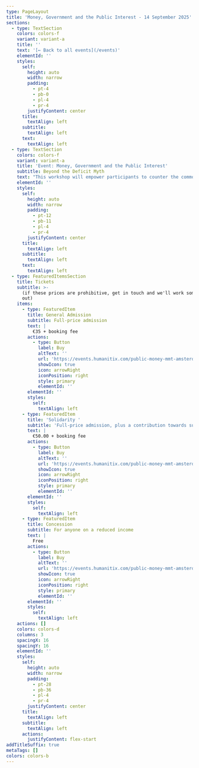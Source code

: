 ```yaml
---
type: PageLayout
title: 'Money, Government and the Public Interest - 14 September 2025'
sections:
  - type: TextSection
    colors: colors-f
    variant: variant-a
    title: ''
    text: '[← Back to all events](/events)'
    elementId: ''
    styles:
      self:
        height: auto
        width: narrow
        padding:
          - pt-4
          - pb-0
          - pl-4
          - pr-4
        justifyContent: center
      title:
        textAlign: left
      subtitle:
        textAlign: left
      text:
        textAlign: left
  - type: TextSection
    colors: colors-f
    variant: variant-a
    title: 'Event: Money, Government and the Public Interest'
    subtitle: Beyond the Deficit Myth
    text: "This workshop will empower participants to counter the common narrative that significant public interest investment is unaffordable or must be paid for by implementing austerity measures. Whether for healthcare, education, climate action, or whatever is needed, you will come away with a true understanding of how governments spend money and what is possible.\n\nThe workshop will be conducted in English.\n\n**Date:** 14 September, 2025\n\n**Location:** Waag (Theater Anatonicum), [Nieuwmarkt 4](https://maps.app.goo.gl/PRhmsjwHCo6xxLS47), 1012 CR Amsterdam, Netherlands\n\n**Course outline:**\_The program will comprise a series of introductory talks and participatory group discussions based on short articles and case studies relating to the nature of money and the role of government budgets. The workshop will be conducted in English.\n\n**Facilitator:**\_[Associate Professor\_Steven Hail](https://www.linkedin.com/in/steven-hail-27b7b910), Lecturer at Torrens University Australia and Economist at Modern Money Lab.\n\nTea, coffee and a light lunch and dinner will be provided.\n\n12:00pm—1:00pm\tRegistration and light lunch\n\n1:00pm—2:00pm\tPart 1: Money - what it is and where it came from.\n\n2:00pm—2:30pm\tBreak\n\n2:30pm—4:00pm\tPart 2: The power of the purse - national budgeting and the Euro\n\n4:00pm—4:30pm\tBreak\n\n4:30pm—6:00pm\tPart 3: Inflation, instability and the European Central Bank\n\n6:00pm—7:00pm\tDinner break\n\n7:00pm — 8:30pm\tPart 4:\_[Finding The Money](https://www.youtube.com/watch?v=R47h_ux-nE8)\_documentary screening and optional Q and A\n"
    elementId: ''
    styles:
      self:
        height: auto
        width: narrow
        padding:
          - pt-12
          - pb-11
          - pl-4
          - pr-4
        justifyContent: center
      title:
        textAlign: left
      subtitle:
        textAlign: left
      text:
        textAlign: left
  - type: FeaturedItemsSection
    title: Tickets
    subtitle: >-
      (if these prices are prohibitive, get in touch and we'll work something
      out)
    items:
      - type: FeaturedItem
        title: General Admission
        subtitle: Full-price admission
        text: |
          €35 + booking fee
        actions:
          - type: Button
            label: Buy
            altText: ''
            url: 'https://events.humanitix.com/public-money-mmt-amsterdam/tickets'
            showIcon: true
            icon: arrowRight
            iconPosition: right
            style: primary
            elementId: ''
        elementId: ''
        styles:
          self:
            textAlign: left
      - type: FeaturedItem
        title: 'Solidarity '
        subtitle: 'Full-price admission, plus a contribution towards subsidised places'
        text: |
          €50.00 + booking fee
        actions:
          - type: Button
            label: Buy
            altText: ''
            url: 'https://events.humanitix.com/public-money-mmt-amsterdam/tickets'
            showIcon: true
            icon: arrowRight
            iconPosition: right
            style: primary
            elementId: ''
        elementId: ''
        styles:
          self:
            textAlign: left
      - type: FeaturedItem
        title: Concession
        subtitle: For anyone on a reduced income
        text: |
          Free
        actions:
          - type: Button
            label: Buy
            altText: ''
            url: 'https://events.humanitix.com/public-money-mmt-amsterdam/tickets'
            showIcon: true
            icon: arrowRight
            iconPosition: right
            style: primary
            elementId: ''
        elementId: ''
        styles:
          self:
            textAlign: left
    actions: []
    colors: colors-d
    columns: 3
    spacingX: 16
    spacingY: 16
    elementId: ''
    styles:
      self:
        height: auto
        width: narrow
        padding:
          - pt-28
          - pb-36
          - pl-4
          - pr-4
        justifyContent: center
      title:
        textAlign: left
      subtitle:
        textAlign: left
      actions:
        justifyContent: flex-start
addTitleSuffix: true
metaTags: []
colors: colors-b
---
```

